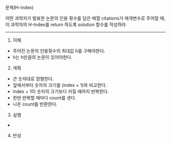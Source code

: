 문제(H-index)

어떤 과학자가 발표한 논문의 인용 횟수를 담은 배열 citations가 매개변수로 주어질 때,
이 과학자의 H-Index를 return 하도록 solution 함수를 작성하라

---

1. 이해
- 주어진 논문의 인용횟수의 최대값 h를 구해야한다. 
- h는 h만큼의 논문이 있어야한다. 

2. 계획
- 큰 숫자대로 정렬한다. 
- 앞에서부터 숫자의 크기를 (index + 1)와 비교한다.
- index + 1이 숫자의 크기보다 커질 때까지 반복한다.
- 한번 반복할 때마다 count를 센다.
- 나온 count를 반환한다.

3. 실행
-

4. 반성
